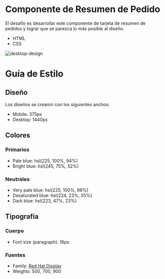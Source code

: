 # Componente de Resumen de Pedido

El desafío es desarrollar este componente de tarjeta de resumen de pedidos y lograr que se parezca lo más posible al diseño.

- HTML
- CSS

![desktop-design](https://user-images.githubusercontent.com/112582420/188209346-1bdb31b6-9a0a-4366-ad33-ad79ec311a97.jpg)

# Guía de Estilo

## Diseño

Los diseños se crearon con los siguientes anchos:

- Mobile: 375px
- Desktop: 1440px

## Colores

### Primarios

- Pale blue: hsl(225, 100%, 94%)
- Bright blue: hsl(245, 75%, 52%)

### Neutrales

- Very pale blue: hsl(225, 100%, 98%)
- Desaturated blue: hsl(224, 23%, 55%)
- Dark blue: hsl(223, 47%, 23%)

## Tipografía

### Cuerpo

- Font size (paragraph): 16px

### Fuentes

- Family: [Red Hat Display](https://fonts.google.com/specimen/Red+Hat+Display)
- Weights: 500, 700, 900
